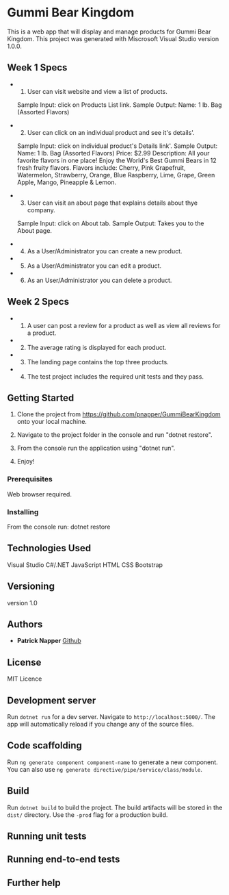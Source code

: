 # Gummi Bear Kingdom

This is a web app that will display and manage products for Gummi Bear Kingdom.
This project was generated with Miscrosoft Visual Studio  version 1.0.0.

## Week 1 Specs

* 1. User can visit website and view a list of products.

    Sample Input: click on Products List link.
    Sample Output:
        Name: 1 lb. Bag (Assorted Flavors)
   
* 2. User can click on an individual product and see it's details'.

    Sample Input: click on individual product's Details link'.
    Sample Output:
        Name: 1 lb. Bag (Assorted Flavors)
        Price: $2.99
        Description: All your favorite flavors in one place! Enjoy the World's Best Gummi Bears in 12 fresh fruity flavors. Flavors include: Cherry, Pink Grapefruit, Watermelon, Strawberry, Orange, Blue Raspberry, Lime, Grape, Green Apple, Mango, Pineapple & Lemon.

 * 3. User can visit an about page that explains details about thye company.

    Sample Input: click on About tab.
    Sample Output: Takes you to the About page.

 * 4. As a User/Administrator you can create a new product.

 * 5. As a User/Administrator you can edit a product.

 * 6. As an User/Administrator you can delete a product.

## Week 2 Specs

 * 1. A user can post a review for a product as well as view all reviews for a product. 

 * 2. The average rating is displayed for each product.

 * 3. The landing page contains the top three products.

 * 4. The test project includes the required unit tests and they pass.


## Getting Started

 1. Clone the project from https://github.com/pnapper/GummiBearKingdom onto your local machine.

 2. Navigate to the project folder in the console and run "dotnet restore".

 6. From the console run the application using "dotnet run".

 7. Enjoy!

### Prerequisites

 Web browser required.

### Installing

 From the console run:
 dotnet restore

## Technologies Used

 Visual Studio
 C#/.NET
 JavaScript
 HTML
 CSS
 Bootstrap

 ## Versioning

 version 1.0

 ## Authors

 * **Patrick Napper**  [Github](https://github.com/pnapper)

 ## License

 MIT Licence

## Development server

Run `dotnet run` for a dev server. Navigate to `http://localhost:5000/`. The app will automatically reload if you change any of the source files.

## Code scaffolding

Run `ng generate component component-name` to generate a new component. You can also use `ng generate directive/pipe/service/class/module`.

## Build

Run `dotnet build` to build the project. The build artifacts will be stored in the `dist/` directory. Use the `-prod` flag for a production build.

## Running unit tests



## Running end-to-end tests



## Further help

